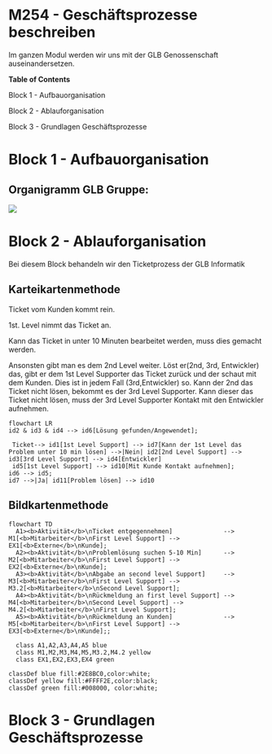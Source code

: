 # M254 - Geschäftsprozesse beschreiben

Im ganzen Modul werden wir uns mit der GLB Genossenschaft auseinandersetzen.

**Table of Contents**

Block 1 - Aufbauorganisation

Block 2 - Ablauforganisation

Block 3 - Grundlagen Geschäftsprozesse

# Block 1 - Aufbauorganisation

## Organigramm GLB Gruppe:

![](https://slabstatic.com/prod/uploads/8q5jdj6q/posts/images/J8LnIVGeimdInLtVDUNVbaTX.png)

# Block 2 - Ablauforganisation

Bei diesem Block behandeln wir den Ticketprozess der GLB Informatik

## Karteikartenmethode

Ticket vom Kunden kommt rein.

1st. Level nimmt das Ticket an.

Kann das Ticket in unter 10 Minuten bearbeitet werden, muss dies gemacht werden.

Ansonsten gibt man es dem 2nd Level weiter. Löst er(2nd, 3rd, Entwickler) das, gibt er dem 1st Level Supporter das Ticket zurück und der schaut mit dem Kunden. Dies ist in jedem Fall (3rd,Entwickler) so. Kann der 2nd das Ticket nicht lösen, bekommt es der 3rd Level Supporter. Kann dieser das Ticket nicht lösen, muss der 3rd Level Supporter Kontakt mit den Entwickler aufnehmen.

```mermaid
flowchart LR
id2 & id3 & id4 --> id6[Lösung gefunden/Angewendet]; 

 Ticket--> id1[1st Level Support] --> id7[Kann der 1st Level das Problem unter 10 min lösen] -->|Nein| id2[2nd Level Support] --> id3[3rd Level Support] --> id4[Entwickler]
 id5[1st Level Support] --> id10[Mit Kunde Kontakt aufnehmen];
id6 --> id5;
id7 -->|Ja| id11[Problem lösen] --> id10

```



## Bildkartenmethode

```mermaid
flowchart TD
  A1><b>Aktivität</b>\nTicket entgegennehmen]              --> M1[<b>Mitarbeiter</b>\nFirst Level Support] --> EX1[<b>Externe</b>\nKunde];
  A2><b>Aktivität</b>\nProblemlösung suchen 5-10 Min]      --> M2[<b>Mitarbeiter</b>\nFirst Level Support] --> EX2[<b>Externe</b>\nKunde];
  A3><b>Aktivität</b>\nAbgabe an second level Support]     --> M3[<b>Mitarbeiter</b>\nFirst Level Support] --> M3.2[<b>Mitarbeiter</b>\nSecond Level Support];
  A4><b>Aktivität</b>\nRückmeldung an first level Support] --> M4[<b>Mitarbeiter</b>\nSecond Level Support] --> M4.2[<b>Mitarbeiter</b>\nFirst Level Support];
  A5><b>Aktivität</b>\nRückmeldung an Kunden]              --> M5[<b>Mitarbeiter</b>\nFirst Level Support] --> EX3[<b>Externe</b>\nKunde];;
 
  class A1,A2,A3,A4,A5 blue
  class M1,M2,M3,M4,M5,M3.2,M4.2 yellow
  class EX1,EX2,EX3,EX4 green

classDef blue fill:#2E8BC0,color:white;
classDef yellow fill:#FFFF2E,color:black;
classDef green fill:#008000, color:white;

```



# Block 3 - Grundlagen Geschäftsprozesse
